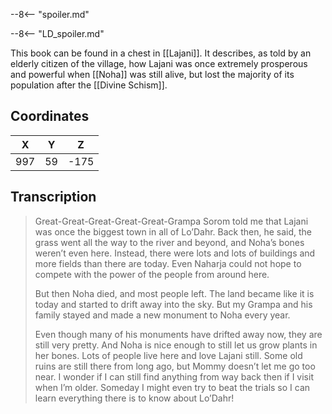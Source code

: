  

--8<-- "spoiler.md"

--8<-- "LD_spoiler.md"

This book can be found in a chest in [[Lajani]]. It describes, as told by an elderly citizen of the village, how Lajani was once extremely prosperous and powerful when [[Noha]] was still alive, but lost the majority of its population after the [[Divine Schism]].

## Coordinates
| **X** | **Y** | **Z** |
| :---: | :---: | :---: |
|  997  |  59   | -175  |

## Transcription
> Great-Great-Great-Great-Great-Grampa Sorom told me that Lajani was once the biggest town in all of Lo’Dahr. Back then, he said, the grass went all the way to the river and beyond, and Noha’s bones weren’t even here. Instead, there were lots and lots of buildings and more fields than there are today. Even Naharja could not hope to compete with the power of the people from around here.
>
> But then Noha died, and most people left. The land became like it is today and started to drift away into the sky. But my Grampa and his family stayed and made a new monument to Noha every year.
>
> Even though many of his monuments have drifted away now, they are still very pretty. And Noha is nice enough to still let us grow plants in her bones. Lots of people live here and love Lajani still. Some old ruins are still there from long ago, but Mommy doesn’t let me go too near. I wonder if I can still find anything from way back then if I visit when I’m older. Someday I might even try to beat the trials so I can learn everything there is to know about Lo’Dahr!

